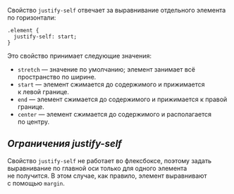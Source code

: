 Свойство `justify-self` отвечает за выравнивание отдельного элемента по горизонтали:

```
.element {
  justify-self: start;
}
```

Это свойство принимает следующие значения:

- `stretch` — значение по умолчанию; элемент занимает всё пространство по ширине.
- `start` — элемент сжимается до содержимого и прижимается к левой границе.
- `end` — элемент сжимается до содержимого и прижимается к правой границе.
- `center` — элемент сжимается до содержимого и располагается по центру.

## *Ограничения justify-self*

Свойство `justify-self` не работает во флексбоксе, поэтому задать выравнивание по главной оси только для одного элемента не получится. 
В этом случае, как правило, элемент выравнивают с помощью `margin`.
